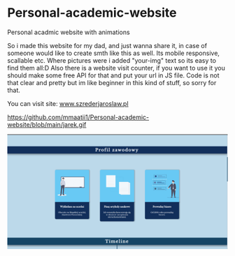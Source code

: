 # Personal-academic-website
Personal acadmic website with animations

So i made this website for my dad, and just wanna share it, in case of someone would like to create smth like this as well.
Its mobile responsive, scallable etc. Where pictures were i added "your-img" text so its easy to find them all:D
Also there is a website visit counter, if you want to use it you should make some free API for that and put your url in JS file.
Code is not that clear and pretty but im like beginner in this kind of stuff, so sorry for that.

You can visit site: www.szrederjaroslaw.pl

https://github.com/mmaatii1/Personal-academic-website/blob/main/jarek.gif

![short preview of site](https://github.com/mmaatii1/Personal-academic-website/blob/main/jarek.gif)
